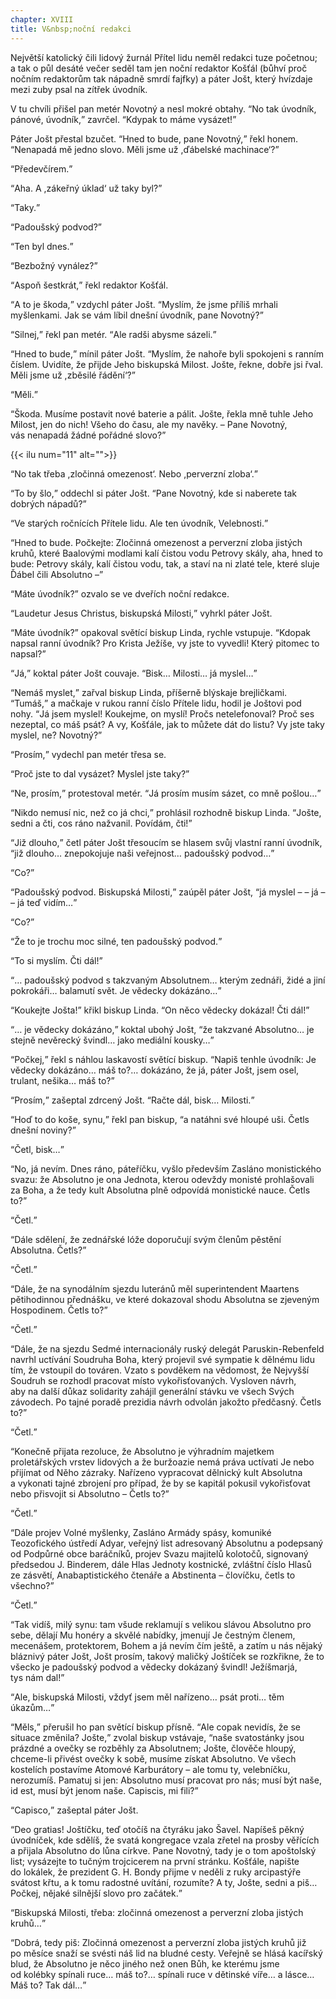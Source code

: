 ```yaml
---
chapter: XVIII
title: V&nbsp;noční redakci
---
```


Největší katolický čili lidový žurnál Přítel lidu neměl redakci tuze početnou; a&nbsp;tak o&nbsp;půl desáté večer seděl tam jen noční redaktor
Košťál (bůhví proč nočním redaktorům tak nápadně smrdí fajfky) a&nbsp;páter Jošt, který hvízdaje mezi zuby psal na&nbsp;zítřek&nbsp;úvodník.

V&nbsp;tu chvíli přišel pan metér Novotný a&nbsp;nesl mokré obtahy.
<q>No tak úvodník, pánové, úvodník,</q> zavrčel.
<q>Kdypak to máme vysázet!</q>

Páter Jošt přestal bzučet.
<q>Hned to bude, pane Novotný,</q> řekl honem.
<q>Nenapadá mě jedno slovo.
Měli jsme už&nbsp;,ďábelské machinace‘?</q>

<q>Předevčírem.</q>

<q>Aha.
A&nbsp;,zákeřný úklad‘ už&nbsp;taky byl?</q>

<q>Taky.</q>

<q>Padoušský podvod?</q>

<q>Ten byl dnes.</q>

<q>Bezbožný vynález?</q>

<q>Aspoň šestkrát,</q> řekl redaktor&nbsp;Košťál.

<q>A&nbsp;to je škoda,</q> vzdychl páter Jošt.
<q>Myslím, že&nbsp;jsme příliš mrhali myšlenkami.
Jak se vám líbil dnešní úvodník, pane Novotný?</q>

<q>Silnej,</q> řekl pan metér.
<q>Ale radši abysme sázeli.</q>

<q>Hned to bude,</q> mínil páter Jošt.
<q>Myslím, že&nbsp;nahoře byli spokojeni s&nbsp;ranním číslem.
Uvidíte, že&nbsp;přijde Jeho biskupská Milost.
Jošte, řekne, dobře jsi řval.
Měli jsme už&nbsp;,zběsilé řádění‘?</q>

<q>Měli.</q>

<q>Škoda.
Musíme postavit nové baterie a&nbsp;pálit.
Jošte, řekla mně tuhle Jeho Milost, jen&nbsp;do&nbsp;nich!
Všeho do&nbsp;času, ale&nbsp;my navěky. – Pane
Novotný, vás&nbsp;nenapadá žádné pořádné slovo?</q>

{{< ilu num="11" alt="">}}

<q>No tak třeba ,zločinná omezenost‘. Nebo ,perverzní zloba‘.</q>

<q>To by šlo,</q> oddechl si páter Jošt.
<q>Pane Novotný, kde&nbsp;si naberete tak dobrých nápadů?</q>

<q>Ve&nbsp;starých ročnících Přítele lidu.
Ale ten úvodník, Velebnosti.</q>

<q>Hned to bude.
Počkejte: Zločinná omezenost a&nbsp;perverzní zloba jistých kruhů, které Baalovými modlami kalí čistou vodu Petrovy skály, aha, hned to bude: Petrovy skály, kalí čistou vodu, tak, a&nbsp;staví na&nbsp;ni zlaté tele, které sluje Ďábel čili Absolutno –</q>

<q>Máte úvodník?</q>
ozvalo se ve&nbsp;dveřích noční&nbsp;redakce.

<q>Laudetur Jesus Christus, biskupská Milosti,</q> vyhrkl páter&nbsp;Jošt.

<q>Máte úvodník?</q>
opakoval světící biskup Linda, rychle vstupuje.
<q>Kdopak napsal ranní úvodník?
Pro Krista Ježíše, vy&nbsp;jste to vyvedli!
Který pitomec to napsal?</q>

<q>Já,</q> koktal páter Jošt couvaje.
<q>Bisk… Milosti… já myslel…</q>

<q>Nemáš myslet,</q> zařval biskup Linda, příšerně blýskaje brejličkami.
<q>Tumáš,</q> a&nbsp;mačkaje v&nbsp;rukou ranní číslo Přítele lidu, hodil je
Joštovi pod nohy.
<q>Já jsem myslel!
Koukejme, on&nbsp;myslí!
Pročs netelefonoval?
Proč ses nezeptal, co&nbsp;máš psát?
A&nbsp;vy, Košťále, jak&nbsp;to můžete dát do&nbsp;listu?
Vy jste taky myslel, ne?
Novotný?</q>

<q>Prosím,</q> vydechl pan metér třesa&nbsp;se.

<q>Proč jste to dal vysázet?
Myslel jste taky?</q>

<q>Ne, prosím,</q> protestoval metér.
<q>Já prosím musím sázet, co&nbsp;mně pošlou…</q>

<q>Nikdo nemusí nic, než&nbsp;co já chci,</q> prohlásil rozhodně biskup Linda.
<q>Jošte, sedni a&nbsp;čti, cos&nbsp;ráno nažvanil.
Povídám, čti!</q>

<q>Již dlouho,</q> četl páter Jošt třesoucím se hlasem svůj vlastní ranní úvodník, <q>již dlouho… znepokojuje naši veřejnost… padoušský podvod…</q>

<q>Co?</q>

<q>Padoušský podvod.
Biskupská Milosti,</q> zaúpěl páter Jošt, <q>já myslel – – já – – já teď vidím…</q>

<q>Co?</q>

<q>Že&nbsp;to je trochu moc silné, ten&nbsp;padoušský podvod.</q>

<q>To si myslím.
Čti dál!</q>

<q>… padoušský podvod s&nbsp;takzvaným Absolutnem… kterým zednáři, židé a&nbsp;jiní pokrokáři… balamutí svět.
Je vědecky dokázáno…</q>

<q>Koukejte Jošta!</q>
křikl biskup Linda.
<q>On něco vědecky dokázal!
Čti dál!</q>

<q>… je vědecky dokázáno,</q> koktal ubohý Jošt, <q>že&nbsp;takzvané Absolutno… je stejně nevěrecký švindl… jako mediální kousky…</q>

<q>Počkej,</q> řekl s&nbsp;náhlou laskavostí světící biskup.
<q>Napiš tenhle úvodník: Je vědecky dokázáno… máš to?… dokázáno, že&nbsp;já, páter Jošt, jsem osel, trulant, nešika… máš to?</q>

<q>Prosím,</q> zašeptal zdrcený Jošt.
<q>Račte dál, bisk…
Milosti.</q>

<q>Hoď to do&nbsp;koše, synu,</q> řekl pan biskup, <q>a&nbsp;natáhni své hloupé uši.
Četls dnešní noviny?</q>

<q>Četl, bisk…</q>

<q>No, já&nbsp;nevím.
Dnes ráno, páteříčku, vyšlo především Zasláno monistického svazu: že&nbsp;Absolutno je ona Jednota, kterou odevždy monisté prohlašovali za&nbsp;Boha, a&nbsp;že&nbsp;tedy kult Absolutna plně odpovídá monistické nauce.
Četls to?</q>

<q>Četl.</q>

<q>Dále sdělení, že&nbsp;zednářské lóže doporučují svým členům pěstění Absolutna.
Četls?</q>

<q>Četl.</q>

<q>Dále, že&nbsp;na&nbsp;synodálním sjezdu luteránů měl superintendent
Maartens pětihodinnou přednášku, ve&nbsp;které dokazoval shodu Absolutna se zjeveným Hospodinem.
Četls to?</q>

<q>Četl.</q>

<q>Dále, že&nbsp;na&nbsp;sjezdu Sedmé internacionály ruský delegát
Paruskin-Rebenfeld navrhl uctívání Soudruha Boha, který projevil své sympatie k&nbsp;dělnému lidu tím, že&nbsp;vstoupil do&nbsp;továren.
Vzato s&nbsp;povděkem na&nbsp;vědomost, že
Nejvyšší Soudruh se rozhodl pracovat místo vykořisťovaných.
Vysloven návrh, aby&nbsp;na&nbsp;další důkaz solidarity zahájil generální stávku ve&nbsp;všech Svých závodech.
Po&nbsp;tajné poradě prezidia návrh odvolán jakožto předčasný.
Četls to?</q>

<q>Četl.</q>

<q>Konečně přijata rezoluce, že&nbsp;Absolutno je výhradním majetkem proletářských vrstev lidových a&nbsp;že&nbsp;buržoazie nemá práva uctívati Je nebo přijímat od&nbsp;Něho zázraky.
Nařízeno vypracovat dělnický kult Absolutna a&nbsp;vykonati tajné zbrojení pro případ, že&nbsp;by se kapitál pokusil vykořisťovat nebo přisvojit si Absolutno – Četls to?</q>

<q>Četl.</q>

<q>Dále projev Volné myšlenky, Zasláno Armády spásy, komuniké
Teozofického ústředí Adyar, veřejný list adresovaný Absolutnu a&nbsp;podepsaný od
Podpůrné obce baráčníků, projev Svazu majitelů kolotočů, signovaný předsedou J.
Binderem, dále Hlas Jednoty kostnické, zvláštní číslo Hlasů ze&nbsp;zásvětí, Anabaptistického čtenáře a&nbsp;Abstinenta – človíčku, četls to všechno?</q>

<q>Četl.</q>

<q>Tak vidíš, milý synu: tam všude reklamují s&nbsp;velikou slávou Absolutno pro sebe, dělají Mu honéry a&nbsp;skvělé nabídky, jmenují Je čestným členem, mecenášem, protektorem, Bohem a&nbsp;já nevím čím ještě, a&nbsp;zatím u&nbsp;nás nějaký bláznivý páter Jošt, Jošt prosím, takový maličký Joštíček se rozkřikne, že&nbsp;to všecko je padoušský podvod a&nbsp;vědecky dokázaný švindl!
Ježíšmarjá, tys&nbsp;nám dal!</q>

<q>Ale, biskupská Milosti, vždyť jsem měl nařízeno… psát proti…
těm úkazům…</q>

<q>Měls,</q> přerušil ho pan světící biskup přísně.
<q>Ale copak nevidís, že&nbsp;se situace změnila?
Jošte,</q> zvolal biskup vstávaje, <q>naše svatostánky jsou prázdné a&nbsp;ovečky se rozběhly za&nbsp;Absolutnem; Jošte, člověče hloupý, chceme-li přivést ovečky k&nbsp;sobě, musíme získat Absolutno.
Ve&nbsp;všech kostelích postavíme Atomové Karburátory – ale tomu ty, velebníčku, nerozumíš.
Pamatuj si jen: Absolutno musí pracovat pro nás; musí být naše, id&nbsp;est, musí být jenom naše.
Capiscis, mi&nbsp;fili?</q>

<q>Capisco,</q> zašeptal páter&nbsp;Jošt.

<q>Deo gratias!
Joštíčku, teď&nbsp;otočíš na&nbsp;čtyráku jako Šavel.
Napíšeš pěkný úvodníček, kde&nbsp;sdělíš, že&nbsp;svatá kongregace vzala zřetel na&nbsp;prosby věřících a&nbsp;přijala Absolutno do&nbsp;lůna církve.
Pane Novotný, tady je o&nbsp;tom apoštolský list; vysázejte to tučným trojcicerem na&nbsp;první stránku.
Košťále, napište do&nbsp;lokálek, že&nbsp;prezident G.&nbsp;H.&nbsp;Bondy přijme v&nbsp;neděli z&nbsp;ruky arcipastýře svátost křtu, a&nbsp;k&nbsp;tomu radostné uvítání, rozumíte?
A&nbsp;ty, Jošte, sedni a&nbsp;piš…
Počkej, nějaké silnější slovo pro začátek.</q>

<q>Biskupská Milosti, třeba: zločinná omezenost a&nbsp;perverzní zloba jistých kruhů…</q>

<q>Dobrá, tedy piš: Zločinná omezenost a&nbsp;perverzní zloba jistých kruhů již po&nbsp;měsíce snaží se svésti náš lid na&nbsp;bludné cesty.
Veřejně se hlásá kacířský blud, že&nbsp;Absolutno je něco jiného než onen Bůh, ke&nbsp;kterému jsme od&nbsp;kolébky spínali ruce… máš to?… spínali ruce v&nbsp;dětinské víře… a&nbsp;lásce… Máš to?
Tak dál…</q>
